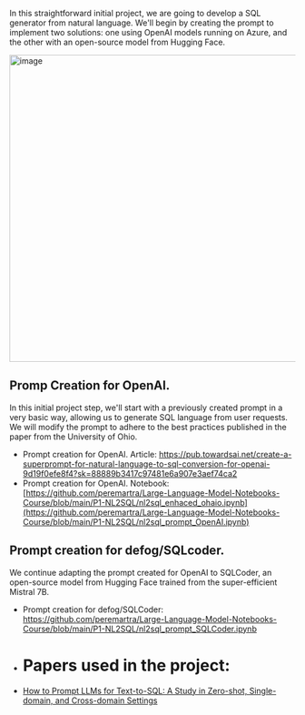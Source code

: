 In this straightforward initial project, we are going to develop a SQL generator from natural language. We'll begin by creating the prompt to implement two solutions: one using OpenAI models running on Azure, and the other with an open-source model from Hugging Face.

<img width="540" alt="image" src="https://github.com/peremartra/Large-Language-Model-Notebooks-Course/assets/7319142/98b926c8-b4d7-4bb7-9ce2-0d87b9d29f72">

## Promp Creation for OpenAI. 
In this initial project step, we'll start with a previously created prompt in a very basic way, allowing us to generate SQL language from user requests. We will modify the prompt to adhere to the best practices published in the paper from the University of Ohio.
* Prompt creation for OpenAI. Article: https://pub.towardsai.net/create-a-superprompt-for-natural-language-to-sql-conversion-for-openai-9d19f0efe8f4?sk=88889b3417c97481e6a907e3aef74ca2
* Prompt creation for OpenAI. Notebook: [https://github.com/peremartra/Large-Language-Model-Notebooks-Course/blob/main/P1-NL2SQL/nl2sql_enhaced_ohaio.ipynb](https://github.com/peremartra/Large-Language-Model-Notebooks-Course/blob/main/P1-NL2SQL/nl2sql_prompt_OpenAI.ipynb)

## Prompt creation for defog/SQLcoder.  
We continue adapting the prompt created for OpenAI to SQLCoder, an open-source model from Hugging Face trained from the super-efficient Mistral 7B.
* Prompt creation for defog/SQLCoder: https://github.com/peremartra/Large-Language-Model-Notebooks-Course/blob/main/P1-NL2SQL/nl2sql_prompt_SQLCoder.ipynb

* # Papers used in the project:
* [How to Prompt LLMs for Text-to-SQL: A Study in Zero-shot, Single-domain, and Cross-domain Settings](https://arxiv.org/abs/2305.11853)
